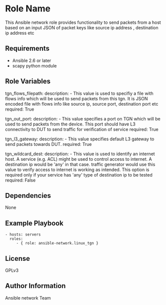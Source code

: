 Role Name
=========

This Ansible network role provides functionality to send packets from a host based on an input JSON of packet keys like source ip address , destination ip address etc

Requirements
------------

- Ansible 2.6 or later
- scapy python module

Role Variables
--------------

  tgn_flows_filepath:
    description:
      - This value is used to specifiy a file with flows info which will be used
        to send packets from this tgn. It is JSON encoded file with flows info
        like source ip, source port, destination port etc
    required: True

  tgn_out_port:
    description:
      - This value specifies a port on TGN which will be used to send packets
        from the device. This port should have L3 connectivity to DUT to send
        traffic for verification of service
    required: True
  
  tgn_l3_gateway:
    description:
      - This value specifies default L3 gateway to send packets towards DUT.
    required: True

  tgn_wildcard_dest:
    description:
      - This value is used to identify an internet host. A service (e.g. ACL) might be
        used to control access to internet. A destination ip would be 'any' in that case.
        traffic generator would use this value to verify access to internet is working as
        intended. This option is required only if your service has 'any' type of destination
        ip to be tested
    required: False

Dependencies
------------

None

Example Playbook
----------------
    - hosts: servers
      roles:
         - { role: ansible-network.linux_tgn }

License
-------

GPLv3

Author Information
------------------

Ansible network Team
